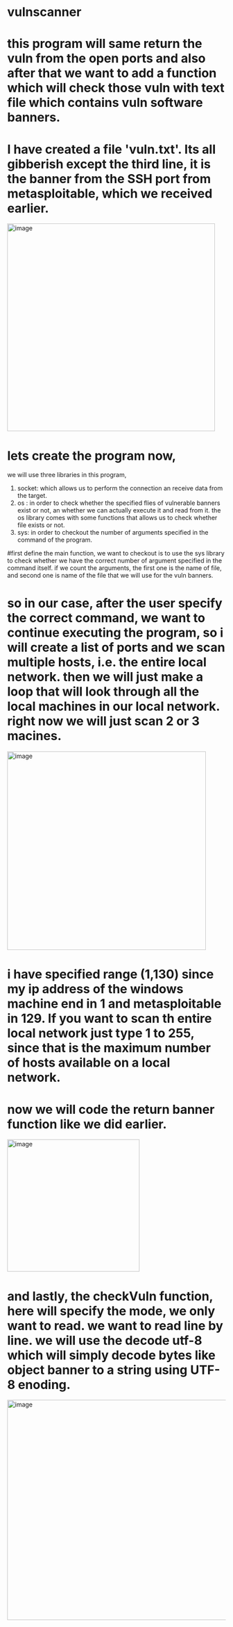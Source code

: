 # vulnscanner

# this program will same return the vuln from the open ports and also after that we want to add a function which will check those vuln with text file which contains vuln software banners.

# I have created a file 'vuln.txt'. Its all gibberish except the third line, it is the banner from the SSH port from metasploitable, which we received earlier.

<img width="479" alt="image" src="https://github.com/juikalan21/vulnscanner/assets/159107774/1b63e306-eed6-44c7-a2d3-05979e728c93">

# lets create the program now,
we will use three libraries in this program, 
1. socket: which allows us to perform the connection an receive data from the target.
2. os : in order to check whether the specified flies of vulnerable banners exist or not, an whether we can actually execute it and read from it. the os library comes with some functions that allows us to check whether file exists or not.
3. sys: in order to checkout the number of arguments specified in the command of the program.

#first define the main function, 
we want to checkout is to use the sys library to check whether we have the correct number of argument specified in the command itself. if we count the arguments, the first one is the name of file, and second one is name of the file that we will use for the vuln banners.

# so in our case, after the user specify the correct command, we want to continue executing the program, so i will create a list of ports and we scan multiple hosts, i.e. the entire local network. then we will just make a loop that will look through all the local machines in our local network. right now we will just scan 2 or 3 macines.

<img width="458" alt="image" src="https://github.com/juikalan21/vulnscanner/assets/159107774/bd79432e-38c5-4ca4-8eea-7b0c324dd3d3">

# i have specified range (1,130) since my ip address of the  windows machine end in 1 and metasploitable in 129. If you want to scan th entire local network just type 1 to 255, since that is the maximum number of hosts available on a local network.

# now we will code the return banner function like we did earlier.

<img width="305" alt="image" src="https://github.com/juikalan21/vulnscanner/assets/159107774/ee162496-2bd2-40db-b0f2-0c4af3874659">

# and lastly, the checkVuln function, here will specify the mode, we only want to read. we want to read line by line. we will use the decode utf-8 which will simply decode bytes like object banner to a string using UTF-8 enoding.

<img width="508" alt="image" src="https://github.com/juikalan21/vulnscanner/assets/159107774/3357e0d0-d662-4efa-887d-0fb14bfb2e49">


